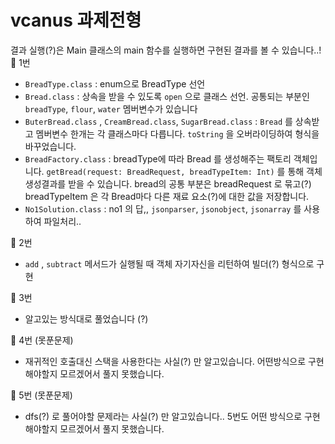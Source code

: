 # vcanus 과제전형
결과 실행(?)은 Main 클래스의 main 함수를 실행하면 구현된 결과를 볼 수 있습니다..!
🌿 1번
- `BreadType.class` : enum으로 BreadType 선언
- `Bread.class` : 상속을 받을 수 있도록 `open` 으로 클래스 선언. 공통되는 부분인 `breadType`, `flour`, `water` 멤버변수가 있습니다
- `ButerBread.class` , `CreamBread.class`, `SugarBread.class` : `Bread` 를 상속받고 멤버변수 한개는 각 클래스마다 다릅니다. `toString` 을 오버라이딩하여 형식을 바꾸었습니다.
- `BreadFactory.class` : breadType에 따라 Bread 를 생성해주는 팩토리 객체입니다. `getBread(request: BreadRequest, breadTypeItem: Int)` 를 통해 객체생성결과를 받을 수 있습니다. bread의
공통 부분은 breadRequest 로 묶고(?) breadTypeItem 은 각 Bread마다 다른 재료 요소(?)에 대한 값을 저장합니다.
- `No1Solution.class` : no1 의 답,, `jsonparser`, `jsonobject`, `jsonarray` 를 사용하여 파일처리..

🌿 2번
- `add` , `subtract` 메서드가 실행될 때 객체 자기자신을 리턴하여 빌더(?) 형식으로 구현

🌿 3번
- 알고있는 방식대로 풀었습니다 (?) 

🌿 4번 (못푼문제)
- 재귀적인 호출대신 스택을 사용한다는 사실(?) 만 알고있습니다. 어떤방식으로 구현해야할지 모르겠어서 풀지 못했습니다.

🌿 5번 (못푼문제)
- dfs(?) 로 풀어야할 문제라는 사실(?) 만 알고있습니다.. 5번도 어떤 방식으로 구현해야할지 모르겠어서 풀지 못했습니다. 


